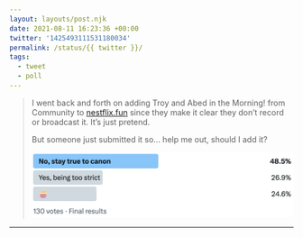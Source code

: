 ```yaml
---
layout: layouts/post.njk
date: 2021-08-11 16:23:36 +00:00
twitter: '1425493111531180034'
permalink: /status/{{ twitter }}/
tags: 
  - tweet
  - poll
---
```


> I went back and forth on adding Troy and Abed in the Morning! from Community to [nestflix.fun](https://nestflix.fun) since they make it clear they don’t record or broadcast it. It’s just pretend.
> 
> But someone just submitted it so... help me out, should I add it?
> 
> <img class="poll" src="/img/_poll/1425493111531180034.png" alt="poll with “No, stay true to canon” beating “Yes, being too strict”" />

---
